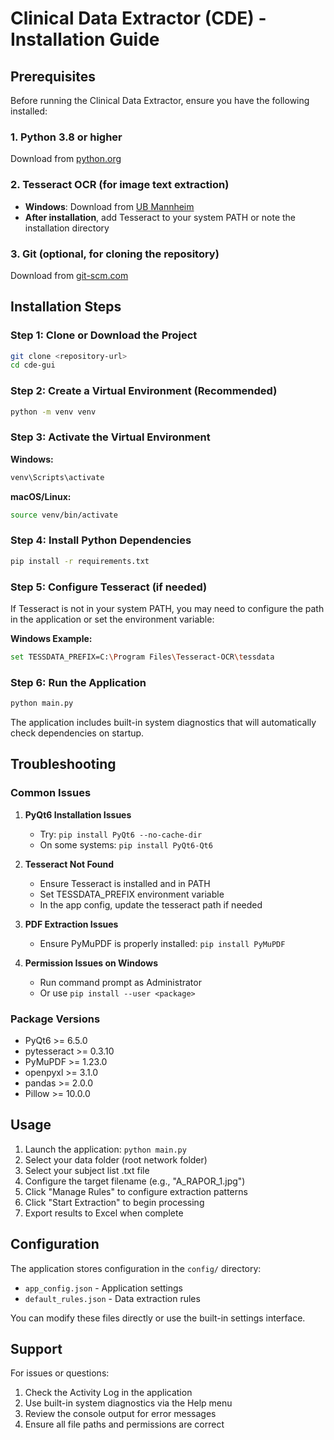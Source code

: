 # Clinical Data Extractor (CDE) - Installation Guide

## Prerequisites

Before running the Clinical Data Extractor, ensure you have the following installed:

### 1. Python 3.8 or higher
Download from [python.org](https://www.python.org/downloads/)

### 2. Tesseract OCR (for image text extraction)
- **Windows**: Download from [UB Mannheim](https://github.com/UB-Mannheim/tesseract/wiki)
- **After installation**, add Tesseract to your system PATH or note the installation directory

### 3. Git (optional, for cloning the repository)
Download from [git-scm.com](https://git-scm.com/)

## Installation Steps

### Step 1: Clone or Download the Project
```bash
git clone <repository-url>
cd cde-gui
```

### Step 2: Create a Virtual Environment (Recommended)
```bash
python -m venv venv
```

### Step 3: Activate the Virtual Environment
**Windows:**
```bash
venv\Scripts\activate
```

**macOS/Linux:**
```bash
source venv/bin/activate
```

### Step 4: Install Python Dependencies
```bash
pip install -r requirements.txt
```

### Step 5: Configure Tesseract (if needed)
If Tesseract is not in your system PATH, you may need to configure the path in the application or set the environment variable:

**Windows Example:**
```bash
set TESSDATA_PREFIX=C:\Program Files\Tesseract-OCR\tessdata
```

### Step 6: Run the Application
```bash
python main.py
```

The application includes built-in system diagnostics that will automatically check dependencies on startup.

## Troubleshooting

### Common Issues

1. **PyQt6 Installation Issues**
   - Try: `pip install PyQt6 --no-cache-dir`
   - On some systems: `pip install PyQt6-Qt6`

2. **Tesseract Not Found**
   - Ensure Tesseract is installed and in PATH
   - Set TESSDATA_PREFIX environment variable
   - In the app config, update the tesseract path if needed

3. **PDF Extraction Issues**
   - Ensure PyMuPDF is properly installed: `pip install PyMuPDF`

4. **Permission Issues on Windows**
   - Run command prompt as Administrator
   - Or use `pip install --user <package>`

### Package Versions
- PyQt6 >= 6.5.0
- pytesseract >= 0.3.10
- PyMuPDF >= 1.23.0
- openpyxl >= 3.1.0
- pandas >= 2.0.0
- Pillow >= 10.0.0

## Usage

1. Launch the application: `python main.py`
2. Select your data folder (root network folder)
3. Select your subject list .txt file
4. Configure the target filename (e.g., "A_RAPOR_1.jpg")
5. Click "Manage Rules" to configure extraction patterns
6. Click "Start Extraction" to begin processing
7. Export results to Excel when complete

## Configuration

The application stores configuration in the `config/` directory:
- `app_config.json` - Application settings
- `default_rules.json` - Data extraction rules

You can modify these files directly or use the built-in settings interface.

## Support

For issues or questions:
1. Check the Activity Log in the application
2. Use built-in system diagnostics via the Help menu
3. Review the console output for error messages
4. Ensure all file paths and permissions are correct
